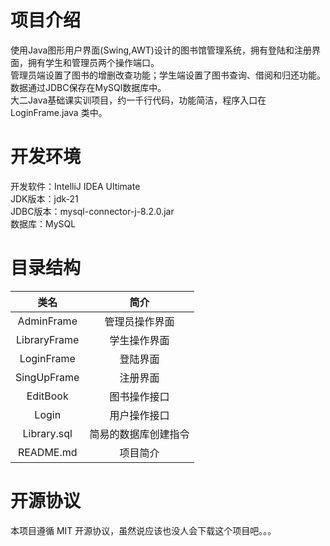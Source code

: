 # 项目介绍
使用Java图形用户界面(Swing,AWT)设计的图书馆管理系统，拥有登陆和注册界面，拥有学生和管理员两个操作端口。
<br>
管理员端设置了图书的增删改查功能；学生端设置了图书查询、借阅和归还功能。数据通过JDBC保存在MySQl数据库中。
<br>
大二Java基础课实训项目，约一千行代码，功能简洁，程序入口在 LoginFrame.java 类中。
# 开发环境
开发软件：IntelliJ IDEA Ultimate
<br>
JDK版本：jdk-21
<br>
JDBC版本：mysql-connector-j-8.2.0.jar
<br>
数据库：MySQL
# 目录结构
|      类名      |     简介     |
|:------------:|:----------:|
|  AdminFrame  |  管理员操作界面   |
| LibraryFrame |   学生操作界面   |
|  LoginFrame  |    登陆界面    |
| SingUpFrame  |    注册界面    |
|   EditBook   |   图书操作接口   |
|    Login     |   用户操作接口   |
| Library.sql  | 简易的数据库创建指令 |
|  README.md   |    项目简介    |
# 开源协议
本项目遵循 MIT 开源协议，虽然说应该也没人会下载这个项目吧。。。